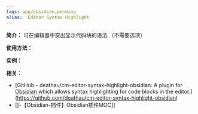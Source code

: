 ```yaml
---
tags: app/obsidian,pending 
alias:  Editor Syntax Highlight
---
```

**简介：**
可在编辑器中突出显示代码块的语法.（不需要选项）

**使用方法：**


**实例：**


**相关：**
* [GitHub - deathau/cm-editor-syntax-highlight-obsidian: A plugin for [Obsidian](https://obsidian.md) which allows syntax highlighting for code blocks in the editor.](https://github.com/deathau/cm-editor-syntax-highlight-obsidian)
* [[-【Obsidian-插件】Obsidian插件MOC]]